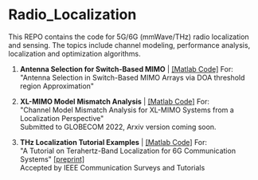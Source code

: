 # Radio_Localization
This REPO contains the code for 5G/6G (mmWave/THz) radio localization and sensing. The topics include channel modeling, performance analysis, localization and optimization algorithms.

1. **Antenna Selection for Switch-Based MIMO** | [\[Matlab Code\]](https://github.com/chenhui07c8/Radio_Localization/tree/main/Antenna%20Selection%20for%20Switch-Based%20MIMO) For:
\
"Antenna Selection in Switch-Based MIMO Arrays via DOA threshold region Approximation"

2. **XL-MIMO Model Mismatch Analysis** | [\[Matlab Code\]](https://github.com/chenhui07c8/Radio_Localization/tree/main/Model_Mismatch_Analysis_Globecom2022) For: 
\
"Channel Model Mismatch Analysis for XL-MIMO Systems from a Localization Perspective"
\
Submitted to GLOBECOM 2022, Arxiv version coming soon.

3. **THz Localization Tutorial Examples** | [\[Matlab Code\]](https://github.com/chenhui07c8/Radio_Localization/tree/main/1-THz_Localization_Tutorial_v1) For:
\
"A Tutorial on Terahertz-Band Localization for 6G Communication Systems" [\[preprint\]](https://arxiv.org/pdf/2110.08581.pdf)
\
Accepted by IEEE Communication Surveys and Tutorials
